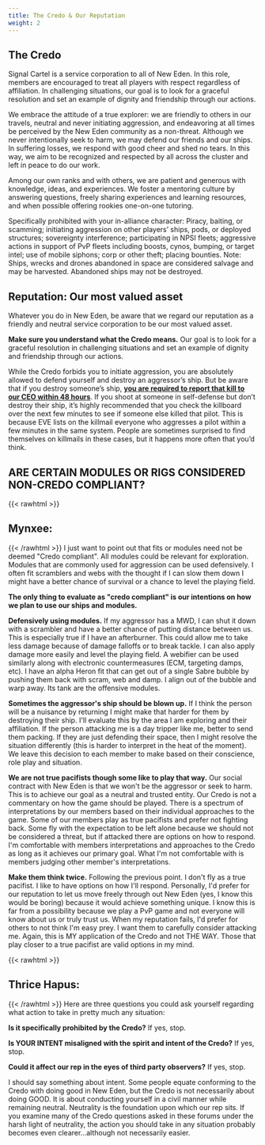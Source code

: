 ```yaml
---
title: The Credo & Our Reputation
weight: 2
---
```


## The Credo

Signal Cartel is a service corporation to all of New Eden. In this role, members are encouraged to treat all players with respect regardless of affiliation. In challenging situations, our goal is to look for a graceful resolution and set an example of dignity and friendship through our actions.

We embrace the attitude of a true explorer: we are friendly to others in our travels, neutral and never initiating aggression, and endeavoring at all times be perceived by the New Eden community as a non-threat. Although we never intentionally seek to harm, we may defend our friends and our ships. In suffering losses, we respond with good cheer and shed no tears. In this way, we aim to be recognized and respected by all across the cluster and left in peace to do our work.

Among our own ranks and with others, we are patient and generous with knowledge, ideas, and experiences. We foster a mentoring culture by answering questions, freely sharing experiences and learning resources, and when possible offering rookies one-on-one tutoring.

Specifically prohibited with your in-alliance character: Piracy, baiting, or scamming; initiating aggression on other players’ ships, pods, or deployed structures; sovereignty interference; participating in NPSI fleets; aggressive actions in support of PvP fleets including boosts, cynos, bumping, or target intel; use of mobile siphons; corp or other theft; placing bounties. Note: Ships, wrecks and drones abandoned in space are considered salvage and may be harvested. Abandoned ships may not be destroyed.

## Reputation: Our most valued asset

Whatever you do in New Eden, be aware that we regard our reputation as a friendly and neutral service corporation to be our most valued asset. 

**Make sure you understand what the Credo means.** Our goal is to look for a graceful resolution in challenging situations and set an example of dignity and friendship through our actions.

While the Credo forbids you to initiate aggression, you are absolutely allowed to defend yourself and destroy an aggressor’s ship. But be aware that if you destroy someone’s ship, [**you are required to report that kill to our CEO within 48 hours**](https://forums.eve-scout.com/topic/25/policy-reporting-kills-and-concord-losses). If you shoot at someone in self-defense but don’t destroy their ship, it’s highly recommended that you check the killboard over the next few minutes to see if someone else killed that pilot. This is because EVE lists on the killmail everyone who aggresses a pilot within a few minutes in the same system. People are sometimes surprised to find themselves on killmails in these cases, but it happens more often that you’d think.  

## ARE CERTAIN MODULES OR RIGS CONSIDERED NON-CREDO COMPLIANT?

{{< rawhtml >}}
<h2>Mynxee:</h2>
{{< /rawhtml >}}
I just want to point out that fits or modules need not be deemed "Credo compliant". All modules could be relevant for exploration. Modules that are commonly used for aggression can be used defensively. I often fit scramblers and webs with the thought if I can slow them down I might have a better chance of survival or a chance to level the playing field.

**The only thing to evaluate as "credo compliant" is our intentions on how we plan to use our ships and modules.**

**Defensively using modules.** If my aggressor has a MWD, I can shut it down with a scrambler and have a better chance of putting distance between us. This is especially true if I have an afterburner. This could allow me to take less damage because of damage falloffs or to break tackle. I can also apply damage more easily and level the playing field. A webifier can be used similarly along with electronic countermeasures (ECM, targeting damps, etc). I have an alpha Heron fit that can get out of a single Sabre bubble by pushing them back with scram, web and damp. I align out of the bubble and warp away. Its tank are the offensive modules.

**Sometimes the aggressor's ship should be blown up.** If I think the person will be a nuisance by returning I might make that harder for them by destroying their ship. I'll evaluate this by the area I am exploring and their affiliation. If the person attacking me is a day tripper like me, better to send them packing. If they are just defending their space, then I might resolve the situation differently (this is harder to interpret in the heat of the moment). We leave this decision to each member to make based on their conscience, role play and situation.

**We are not true pacifists though some like to play that way.** Our social contract with New Eden is that we won't be the aggressor or seek to harm. This is to achieve our goal as a neutral and trusted entity. Our Credo is not a commentary on how the game should be played. There is a spectrum of interpretations by our members based on their individual approaches to the game. Some of our members play as true pacifists and prefer not fighting back. Some fly with the expectation to be left alone because we should not be considered a threat, but if attacked there are options on how to respond. I'm comfortable with members interpretations and approaches to the Credo as long as it achieves our primary goal. What I'm not comfortable with is members judging other member's interpretations.

**Make them think twice.** Following the previous point. I don't fly as a true pacifist. I like to have options on how I'll respond. Personally, I'd prefer for our reputation to let us move freely through out New Eden (yes, I know this would be boring) because it would achieve something unique. I know this is far from a possibility because we play a PvP game and not everyone will know about us or truly trust us. When my reputation fails, I'd prefer for others to not think I'm easy prey. I want them to carefully consider attacking me. Again, this is MY application of the Credo and not THE WAY. Those that play closer to a true pacifist are valid options in my mind.

{{< rawhtml >}}
<h2>Thrice Hapus:</h2>
{{< /rawhtml >}}
Here are three questions you could ask yourself regarding what action to take in pretty much any situation:

**Is it specifically prohibited by the Credo?** If yes, stop.

**Is YOUR INTENT misaligned with the spirit and intent of the Credo?** If yes, stop.

**Could it affect our rep in the eyes of third party observers?** If yes, stop.

I should say something about intent. Some people equate conforming to the Credo with doing good in New Eden, but the Credo is not necessarily about doing GOOD. It is about conducting yourself in a civil manner while remaining neutral. Neutrality is the foundation upon which our rep sits. If you examine many of the Credo questions asked in these forums under the harsh light of neutrality, the action you should take in any situation probably becomes even clearer...although not necessarily easier.